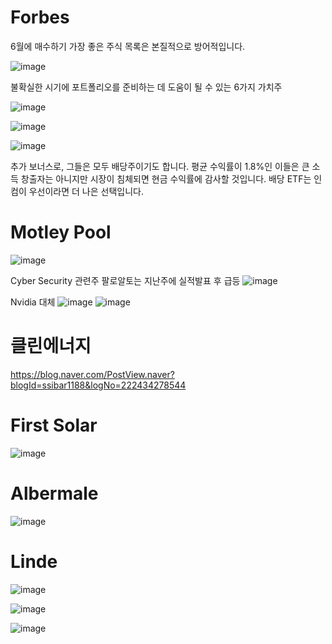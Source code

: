

# Forbes
6월에 매수하기 가장 좋은 주식 목록은 본질적으로 방어적입니다.

![image](https://github.com/junghh21/__NOTE/assets/6457248/48a92b92-6489-4f1b-b6ce-27e0cd30098b)

불확실한 시기에 포트폴리오를 준비하는 데 도움이 될 수 있는 6가지 가치주

![image](https://github.com/junghh21/__NOTE/assets/6457248/ab1a3e40-6a9e-4870-befc-1d34f6284f49)

![image](https://github.com/junghh21/__NOTE/assets/6457248/cdbf9c28-cfbf-4093-a236-19a013fe0bc6)

![image](https://github.com/junghh21/__NOTE/assets/6457248/5dfdc66f-f7f5-481a-964b-e388f09d419d)

추가 보너스로, 그들은 모두 배당주이기도 합니다. 
평균 수익률이 1.8%인 이들은 큰 소득 창출자는 아니지만 시장이 침체되면 현금 수익률에 감사할 것입니다. 
배당 ETF는 인컴이 우선이라면 더 나은 선택입니다.


# Motley Pool
![image](https://github.com/junghh21/__NOTE/assets/6457248/c7f86eb5-5bfb-4307-a635-b3650c445916)

Cyber Security 관련주
팔로알토는 지난주에 실적발표 후 급등
![image](https://github.com/junghh21/__NOTE/assets/6457248/186be78b-7915-42c7-b3e9-3481a39e3a4d)

Nvidia 대체
![image](https://github.com/junghh21/__NOTE/assets/6457248/ce2ba6fa-f295-4bf7-826f-b605c5d5a2a4)
![image](https://github.com/junghh21/__NOTE/assets/6457248/000b7681-0216-43b7-9bda-21a9d23ac0f2)


# 클린에너지
https://blog.naver.com/PostView.naver?blogId=ssibar1188&logNo=222434278544

# First Solar
![image](https://github.com/junghh21/__NOTE/assets/6457248/02c1f9ec-993f-4195-9e47-849f43880386)

# Albermale
![image](https://github.com/junghh21/__NOTE/assets/6457248/98cb75d1-b394-45c9-986e-e690c2cd1c03)

# Linde
![image](https://github.com/junghh21/__NOTE/assets/6457248/e39e8f02-e17a-4581-973f-217cf00d6d3a)


![image](https://github.com/junghh21/__NOTE/assets/6457248/2a5d7ba8-524e-4df1-9f65-117e142c2707)

![image](https://github.com/junghh21/__NOTE/assets/6457248/87b32772-927a-4906-8365-5e67b6ad488e)

